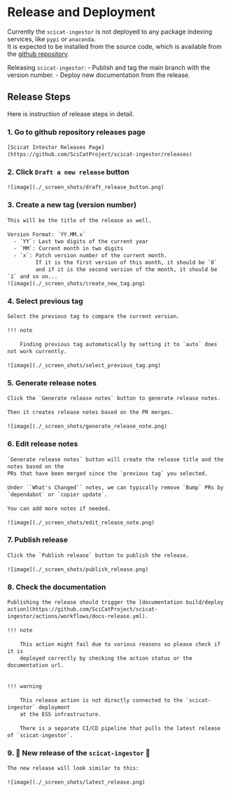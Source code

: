 # Release and Deployment

Currently the `scicat-ingestor` is not deployed to any package indexing services, like `pypi` or `anaconda`.<br>
It is expected to be installed from the source code, which is available from the [github repository](https://github.com/SciCatProject/scicat-ingestor/).<br>

Releasing `scicat-ingestor`:
    - Publish and tag the main branch with the version number.
    - Deploy new documentation from the release.

## Release Steps

Here is instruction of release steps in detail.

### 1. Go to github repository releases page

    [Scicat Intestor Releases Page](https://github.com/SciCatProject/scicat-ingestor/releases)

### 2. Click `Draft a new release` button

    ![image](./_screen_shots/draft_release_button.png)

### 3. Create a new tag (version number)

    This will be the title of the release as well.

    Version Format: `YY.MM.x`
      - `YY`: Last two digits of the current year
      - `MM`: Current month in two digits
      - `x`: Patch version number of the current month.
             If it is the first version of this month, it should be `0`
             and if it is the second version of the month, it should be `1` and so on...
    ![image](./_screen_shots/create_new_tag.png)

### 4. Select previous tag

    Select the previous tag to compare the current version.

    !!! note

        Finding previous tag automatically by setting it to `auto` does not work currently.

    ![image](./_screen_shots/select_previous_tag.png)

### 5. Generate release notes

    Click the `Generate release notes` button to generate release notes.

    Then it creates release notes based on the PR merges.

    ![image](./_screen_shots/generate_release_note.png)

### 6. Edit release notes

    `Generate release notes` button will create the release title and the notes based on the
    PRs that have been merged since the `previous tag` you selected.

    Under ``What's Changed`` notes, we can typically remove `Bump` PRs by `dependabot` or `copier update`.

    You can add more notes if needed.

    ![image](./_screen_shots/edit_release_note.png)

### 7. Publish release

    Click the `Publish release` button to publish the release.

    ![image](./_screen_shots/publish_release.png)

### 8. Check the documentation

    Publishing the release should trigger the [documentation build/deploy action](https://github.com/SciCatProject/scicat-ingestor/actions/workflows/docs-release.yml).

    !!! note

        This action might fail due to various reasons so please check if it is
        deployed correctly by checking the action status or the documentation url.


    !!! warning

        This release action is not directly connected to the `scicat-ingestor` deployment
        at the ESS infrastructure.

        There is a separate CI/CD pipeline that pulls the latest release of `scicat-ingestor`.


### 9. 🎉 New release of the `scicat-ingestor` 🎉

    The new release will look similar to this:

    ![image](./_screen_shots/latest_release.png)
